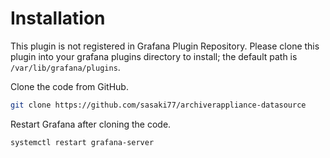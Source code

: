 # Installation
This plugin is not registered in Grafana Plugin Repository.
Please clone this plugin into your grafana plugins directory to install;
the default path is `/var/lib/grafana/plugins`.

Clone the code from GitHub.

```bash
git clone https://github.com/sasaki77/archiverappliance-datasource
```

Restart Grafana after cloning the code.

```bash
systemctl restart grafana-server
```
